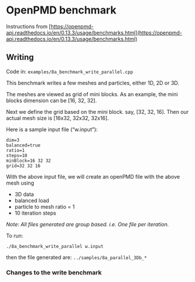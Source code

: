 # OpenPMD benchmark

Instructions from [https://openpmd-api.readthedocs.io/en/0.13.3/usage/benchmarks.html](https://openpmd-api.readthedocs.io/en/0.13.3/usage/benchmarks.html)

## Writing
Code in: `examples/8a_benchmark_write_parallel.cpp`

This benchmark writes a few meshes and particles, either 1D, 2D or 3D.

The meshes are viewed as grid of mini blocks. As an example, the mini blocks dimension can be [16, 32, 32].

Next we define the grid based on the mini block. say, [32, 32, 16]. Then our actual mesh size is [16x32, 32x32, 32x16].

Here is a sample input file (“w.input”):
```
dim=3
balanced=true
ratio=1
steps=10
minBlock=16 32 32
grid=32 32 16
```

With the above input file, we will create an openPMD file with the above mesh using
- 3D data
- balanced load
- particle to mesh ratio = 1
- 10 iteration steps

*Note: All files generated are group based. i.e. One file per iteration.*

To run:

```
./8a_benchmark_write_parallel w.input
```

then the file generated are: `../samples/8a_parallel_3Db_*`

### Changes to the write benchmark
